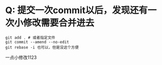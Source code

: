 # Q: 提交一次commit以后，发现还有一次小修改需要合并进去

````
git add . # 或者指定文件
git commit --amend --no-edit
git rebase -i 也可以，但是没这个方便
````
一点小修改1123
